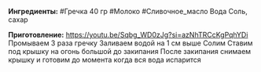 
**Ингредиенты:**
#Гречка 40 гр
#Молоко
#Сливочное_масло 
Вода
Соль, сахар

**Приготовление:**
https://youtu.be/Sqbg_WD0zJg?si=azNhTRCcKgPqhYDi
Промываем 3 раза гречку
Заливаем водой на 1 см выше
Солим
Ставим под крышку на огонь большой до закипания
После закипания снимаем крышку и готовим до момента когда вся вода испарится